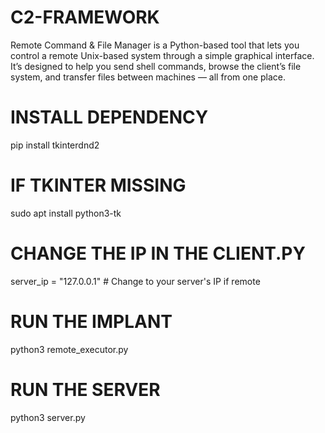 # C2-FRAMEWORK
Remote Command &amp; File Manager is a Python-based tool that lets you control a remote Unix-based system through a simple graphical interface. It’s designed to help you send shell commands, browse the client’s file system, and transfer files between machines — all from one place.

# INSTALL DEPENDENCY
pip install tkinterdnd2
# IF TKINTER MISSING
sudo apt install python3-tk


# CHANGE THE IP IN THE CLIENT.PY
server_ip = "127.0.0.1"  # Change to your server's IP if remote

# RUN THE IMPLANT
python3 remote_executor.py
# RUN THE SERVER
python3 server.py
